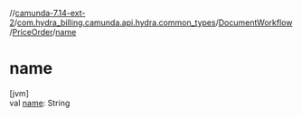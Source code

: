 //[camunda-7.14-ext-2](../../../../index.md)/[com.hydra_billing.camunda.api.hydra.common_types](../../index.md)/[DocumentWorkflow](../index.md)/[PriceOrder](index.md)/[name](name.md)

# name

[jvm]\
val [name](name.md): String
